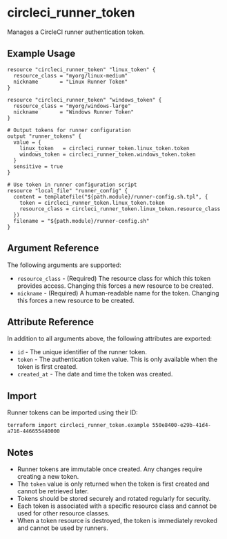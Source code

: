 # circleci_runner_token

Manages a CircleCI runner authentication token.

## Example Usage

```hcl
resource "circleci_runner_token" "linux_token" {
  resource_class = "myorg/linux-medium"
  nickname       = "Linux Runner Token"
}

resource "circleci_runner_token" "windows_token" {
  resource_class = "myorg/windows-large"
  nickname       = "Windows Runner Token"
}

# Output tokens for runner configuration
output "runner_tokens" {
  value = {
    linux_token   = circleci_runner_token.linux_token.token
    windows_token = circleci_runner_token.windows_token.token
  }
  sensitive = true
}

# Use token in runner configuration script
resource "local_file" "runner_config" {
  content = templatefile("${path.module}/runner-config.sh.tpl", {
    token = circleci_runner_token.linux_token.token
    resource_class = circleci_runner_token.linux_token.resource_class
  })
  filename = "${path.module}/runner-config.sh"
}
```

## Argument Reference

The following arguments are supported:

* `resource_class` - (Required) The resource class for which this token provides access. Changing this forces a new resource to be created.
* `nickname` - (Required) A human-readable name for the token. Changing this forces a new resource to be created.

## Attribute Reference

In addition to all arguments above, the following attributes are exported:

* `id` - The unique identifier of the runner token.
* `token` - The authentication token value. This is only available when the token is first created.
* `created_at` - The date and time the token was created.

## Import

Runner tokens can be imported using their ID:

```
terraform import circleci_runner_token.example 550e8400-e29b-41d4-a716-446655440000
```

## Notes

* Runner tokens are immutable once created. Any changes require creating a new token.
* The `token` value is only returned when the token is first created and cannot be retrieved later.
* Tokens should be stored securely and rotated regularly for security.
* Each token is associated with a specific resource class and cannot be used for other resource classes.
* When a token resource is destroyed, the token is immediately revoked and cannot be used by runners.
